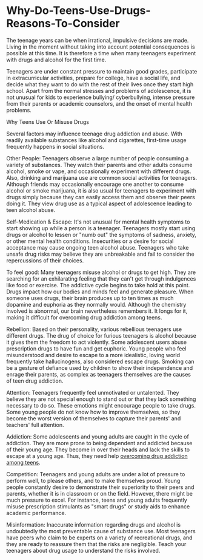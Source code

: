 # Why-Do-Teens-Use-Drugs-Reasons-To-Consider
The teenage years can be when irrational, impulsive decisions are made. Living in the moment without taking into account potential consequences is possible at this time. It is therefore a time when many teenagers experiment with drugs and alcohol for the first time. <br>

Teenagers are under constant pressure to maintain good grades, participate in extracurricular activities, prepare for college, have a social life, and decide what they want to do with the rest of their lives once they start high school. Apart from the normal stresses and problems of adolescence, it is not unusual for kids to experience bullying/ cyberbullying, intense pressure from their parents or academic counselors, and the onset of mental health problems. <br>

Why Teens Use Or Misuse Drugs<br>

Several factors may influence teenage drug addiction and abuse. With readily available substances like alcohol and cigarettes, first-time usage frequently happens in social situations.<br>

Other People: Teenagers observe a large number of people consuming a variety of substances. They watch their parents and other adults consume alcohol, smoke or vape, and occasionally experiment with different drugs. Also, drinking and marijuana use are common social activities for teenagers. Although friends may occasionally encourage one another to consume alcohol or smoke marijuana, it is also usual for teenagers to experiment with drugs simply because they can easily access them and observe their peers doing it. They view drug use as a typical aspect of adolescence leading to  teen alcohol abuse.<br>

Self-Medication & Escape: It's not unusual for mental health symptoms to start showing up while a person is a teenager. Teenagers mostly start using drugs or alcohol to lessen or "numb out" the symptoms of sadness, anxiety, or other mental health conditions. Insecurities or a desire for social acceptance may cause ongoing teen alcohol abuse. Teenagers who take unsafe drug risks may believe they are unbreakable and fail to consider the repercussions of their choices.<br>

To feel good: Many teenagers misuse alcohol or drugs to get high. They are searching for an exhilarating feeling that they can't get through indulgences like food or exercise. The addictive cycle begins to take hold at this point. Drugs impact how our bodies and minds feel and generate pleasure. When someone uses drugs, their brain produces up to ten times as much dopamine and euphoria as they normally would. Although the chemistry involved is abnormal, our brain nevertheless remembers it. It longs for it, making it difficult for overcoming drug addiction among teens.<br>

Rebellion: Based on their personality, various rebellious teenagers use different drugs. The drug of choice for furious teenagers is alcohol because it gives them the freedom to act violently. Some adolescent users abuse prescription drugs to have fun and get euphoric. Young people who feel misunderstood and desire to escape to a more idealistic, loving world frequently take hallucinogens, also considered escape drugs. Smoking can be a gesture of defiance used by children to show their independence and enrage their parents, as complex as teenagers themselves are the causes of teen drug addiction.<br>

Attention: Teenagers frequently feel unmotivated or untalented. They believe they are not special enough to stand out or that they lack something necessary to do so. These emotions might encourage people to take drugs. Some young people do not know how to improve themselves, so they become the worst version of themselves to capture their parents' and teachers' full attention.<br>

Addiction: Some adolescents and young adults are caught in the cycle of addiction. They are more prone to being dependent and addicted because of their young age. They become in over their heads and lack the skills to escape at a young age. Thus, they need help <a href="https://tooshytoask.org/help/personal-safety/addiction-recovery/">overcoming drug addiction among teens</a>.<br>

Competition: Teenagers and young adults are under a lot of pressure to perform well, to please others, and to make themselves proud. Young people constantly desire to demonstrate their superiority to their peers and parents, whether it is in classroom or on the field. However, there might be much pressure to excel. For instance, teens and young adults frequently misuse prescription stimulants as "smart drugs" or study aids to enhance academic performance. <br>

Misinformation: Inaccurate information regarding drugs and alcohol is undoubtedly the most preventable cause of substance use. Most teenagers have peers who claim to be experts on a variety of recreational drugs, and they are ready to reassure them that the risks are negligible. Teach your teenagers about drug usage to understand the risks involved.<br>
